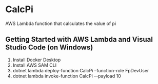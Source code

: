 # CalcPi
AWS Lambda function that calculates the value of pi

## Getting Started with AWS Lambda and Visual Studio Code (on Windows)
1. Install Docker Desktop
2. Install AWS SAM CLI
3. dotnet lambda deploy-function CalcPi –function-role FpDevUser
4. dotnet lambda invoke-function CalcPi --payload 10
